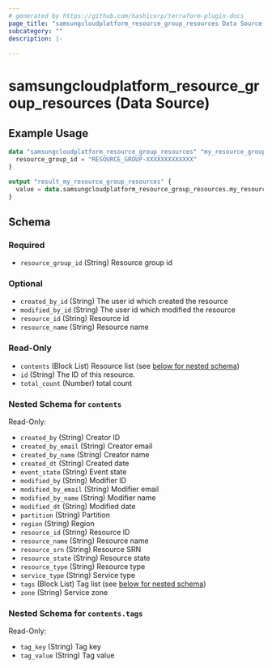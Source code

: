 ```yaml
---
# generated by https://github.com/hashicorp/terraform-plugin-docs
page_title: "samsungcloudplatform_resource_group_resources Data Source - samsungcloudplatform"
subcategory: ""
description: |-
  
---
```


# samsungcloudplatform_resource_group_resources (Data Source)



## Example Usage

```terraform
data "samsungcloudplatform_resource_group_resources" "my_resource_group_resources" {
  resource_group_id = "RESOURCE_GROUP-XXXXXXXXXXXXX"
}

output "result_my_resource_group_resources" {
  value = data.samsungcloudplatform_resource_group_resources.my_resource_group_resources
}
```

<!-- schema generated by tfplugindocs -->
## Schema

### Required

- `resource_group_id` (String) Resource group id

### Optional

- `created_by_id` (String) The user id which created the resource
- `modified_by_id` (String) The user id which modified the resource
- `resource_id` (String) Resource id
- `resource_name` (String) Resource name

### Read-Only

- `contents` (Block List) Resource list (see [below for nested schema](#nestedblock--contents))
- `id` (String) The ID of this resource.
- `total_count` (Number) total count

<a id="nestedblock--contents"></a>
### Nested Schema for `contents`

Read-Only:

- `created_by` (String) Creator ID
- `created_by_email` (String) Creator email
- `created_by_name` (String) Creator name
- `created_dt` (String) Created date
- `event_state` (String) Event state
- `modified_by` (String) Modifier ID
- `modified_by_email` (String) Modifier email
- `modified_by_name` (String) Modifier name
- `modified_dt` (String) Modified date
- `partition` (String) Partition
- `region` (String) Region
- `resource_id` (String) Resource ID
- `resource_name` (String) Resource name
- `resource_srn` (String) Resource SRN
- `resource_state` (String) Resource state
- `resource_type` (String) Resource type
- `service_type` (String) Service type
- `tags` (Block List) Tag list (see [below for nested schema](#nestedblock--contents--tags))
- `zone` (String) Service zone

<a id="nestedblock--contents--tags"></a>
### Nested Schema for `contents.tags`

Read-Only:

- `tag_key` (String) Tag key
- `tag_value` (String) Tag value


